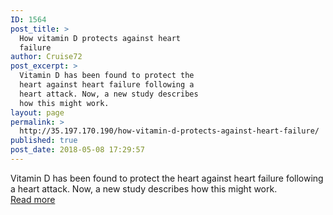 ```yaml
---
ID: 1564
post_title: >
  How vitamin D protects against heart
  failure
author: Cruise72
post_excerpt: >
  Vitamin D has been found to protect the
  heart against heart failure following a
  heart attack. Now, a new study describes
  how this might work.
layout: page
permalink: >
  http://35.197.170.190/how-vitamin-d-protects-against-heart-failure/
published: true
post_date: 2018-05-08 17:29:57
---
```

Vitamin D has been found to protect the heart against heart failure following a heart attack. Now, a new study describes how this might work.<br/><a style="white-space: nowrap" href="https://www.medicalnewstoday.com/articles/321167.php" class="button purchase" rel="nofollow noopener" target="_blank">Read more</a>